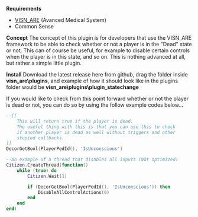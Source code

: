 **Requirements**

 - [VISN_ARE](https://store.veryinsanee.space/package/5215195) (Avanced Medical System)
 - Common Sense

**Concept**
The concept of this plugin is for developers that use the VISN_ARE framework to be able to check whether or not a player is in the "Dead" state or not. This can of course be useful, for example to disable certain controls when the player is in this state, and so on. This is nothing advanced at all, but rather a simple little plugin.

**Install**
Download the latest release here from github, drag the folder inside **visn_are\plugins**, and example of how it should look like in the plugins folder would be **visn_are\plugins\plugin_statechange**

If you would like to check from this point forward whether or not the player is dead or not, you can do so by using the follow example codes below...

```lua
--[[
	This will return true if the player is dead.
	The useful thing with this is that you can use this to check
	if another player is dead as well without triggers and other
	stupied callbacks.
]]
DecorGetBool(PlayerPedId(), 'IsUnconscious')

--An example of a thread that disables all inputs (Not optimized)
Citizen.CreateThread(function()
	while (true) do
		Citizen.Wait(1) 

		if (DecorGetBool(PlayerPedId(), 'IsUnconscious')) then
			DisableAllControlActions(0)
		end
	end
end)
```
